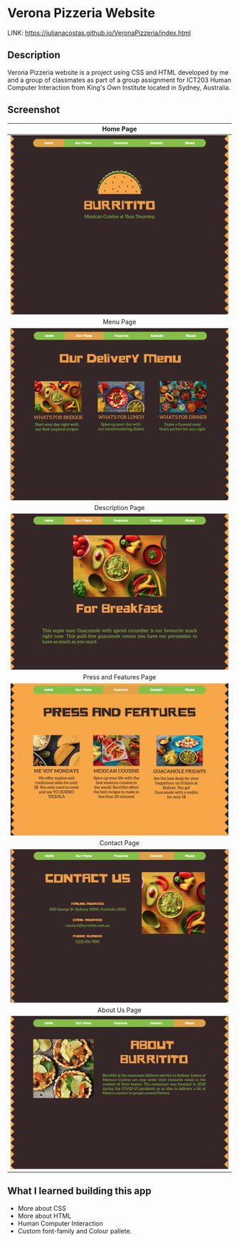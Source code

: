# Verona Pizzeria Website

LINK: https://julianacostas.github.io/VeronaPizzeria/index.html

## Description

Verona Pizzeria website is a project using CSS and HTML developed by me and a group of classmates as part of a group assignment for ICT203 Human Computer Interaction from King's Own Institute located in Sydney, Australia.

## Screenshot

|                Home Page                 |
| :--------------------------------------: |
|    <img src= Documentation/Home.png>     |
|                Menu Page                 |
|    <img src= Documentation/Menu.png>     |
|             Description Page             |
| <img src= Documentation/Description.png> |
|         Press and Features Page          |
|    <img src= Documentation/Press.png>    |
|               Contact Page               |
|   <img src= Documentation/Contact.png>   |
|              About Us Page               |
|    <img src= Documentation/About.png>    |

## What I learned building this app

- More about CSS
- More about HTML
- Human Computer Interaction
- Custom font-family and Colour pallete.

